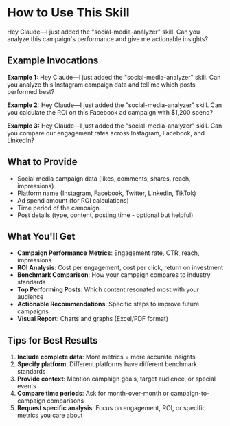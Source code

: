 # How to Use This Skill

Hey Claude—I just added the "social-media-analyzer" skill. Can you analyze this campaign's performance and give me actionable insights?

## Example Invocations

**Example 1:**
Hey Claude—I just added the "social-media-analyzer" skill. Can you analyze this Instagram campaign data and tell me which posts performed best?

**Example 2:**
Hey Claude—I just added the "social-media-analyzer" skill. Can you calculate the ROI on this Facebook ad campaign with $1,200 spend?

**Example 3:**
Hey Claude—I just added the "social-media-analyzer" skill. Can you compare our engagement rates across Instagram, Facebook, and LinkedIn?

## What to Provide

- Social media campaign data (likes, comments, shares, reach, impressions)
- Platform name (Instagram, Facebook, Twitter, LinkedIn, TikTok)
- Ad spend amount (for ROI calculations)
- Time period of the campaign
- Post details (type, content, posting time - optional but helpful)

## What You'll Get

- **Campaign Performance Metrics**: Engagement rate, CTR, reach, impressions
- **ROI Analysis**: Cost per engagement, cost per click, return on investment
- **Benchmark Comparison**: How your campaign compares to industry standards
- **Top Performing Posts**: Which content resonated most with your audience
- **Actionable Recommendations**: Specific steps to improve future campaigns
- **Visual Report**: Charts and graphs (Excel/PDF format)

## Tips for Best Results

1. **Include complete data**: More metrics = more accurate insights
2. **Specify platform**: Different platforms have different benchmark standards
3. **Provide context**: Mention campaign goals, target audience, or special events
4. **Compare time periods**: Ask for month-over-month or campaign-to-campaign comparisons
5. **Request specific analysis**: Focus on engagement, ROI, or specific metrics you care about
